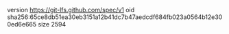 version https://git-lfs.github.com/spec/v1
oid sha256:65ce8db51ea30eb3151a12b41dc7b47aedcdf684fb023a0564b12e300ed6e665
size 2594
